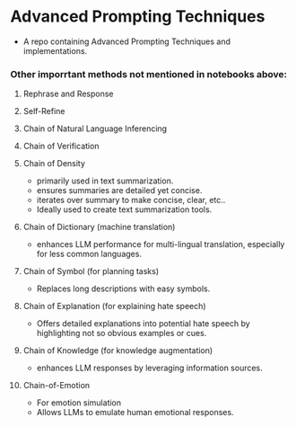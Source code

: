 # Advanced Prompting Techniques
* A repo containing Advanced Prompting Techniques and implementations.



### Other imporrtant methods not mentioned in notebooks above:
1. Rephrase and Response
2. Self-Refine
3. Chain of Natural Language Inferencing
4. Chain of Verification
5. Chain of Density
   * primarily used in text summarization.
   * ensures summaries are detailed yet concise.
   * iterates over summary to make concise, clear, etc..
   * Ideally used to create text summarization tools.
  
6. Chain of Dictionary (machine translation)
   * enhances LLM performance for multi-lingual translation, especially for less common languages.

7. Chain of Symbol (for planning tasks)
   * Replaces long descriptions with easy symbols.
  
8. Chain of Explanation (for explaining hate speech)
   * Offers detailed explanations into potential hate speech by highlighting not so obvious examples or cues.
  
9. Chain of Knowledge (for knowledge augmentation)
    * enhances LLM responses by leveraging information sources.

10. Chain-of-Emotion
    * For emotion simulation
    * Allows LLMs to emulate human emotional responses.
